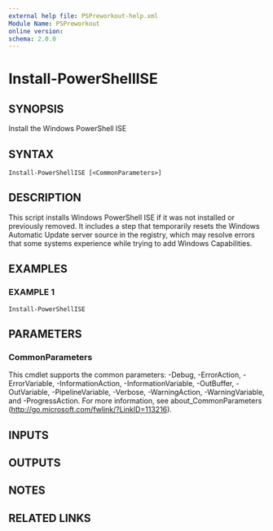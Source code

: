 ```yaml
---
external help file: PSPreworkout-help.xml
Module Name: PSPreworkout
online version:
schema: 2.0.0
---
```


# Install-PowerShellISE

## SYNOPSIS

Install the Windows PowerShell ISE

## SYNTAX

```
Install-PowerShellISE [<CommonParameters>]
```

## DESCRIPTION

This script installs Windows PowerShell ISE if it was not installed or previously removed.
It includes a step that
temporarily resets the Windows Automatic Update server source in the registry, which may resolve errors that some
systems experience while trying to add Windows Capabilities.

## EXAMPLES

### EXAMPLE 1

```
Install-PowerShellISE
```

## PARAMETERS

### CommonParameters

This cmdlet supports the common parameters: -Debug, -ErrorAction, -ErrorVariable, -InformationAction, -InformationVariable, -OutBuffer, -OutVariable, -PipelineVariable, -Verbose, -WarningAction, -WarningVariable, and -ProgressAction.
For more information, see about_CommonParameters (http://go.microsoft.com/fwlink/?LinkID=113216).

## INPUTS

## OUTPUTS

## NOTES

## RELATED LINKS
